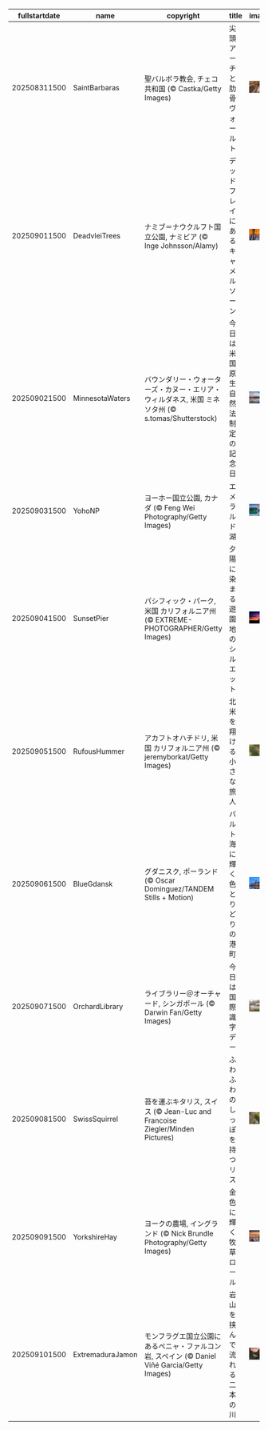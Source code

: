 |fullstartdate|name|copyright|title|image|
|--|--|--|--|--|
202508311500|SaintBarbaras|聖バルボラ教会, チェコ共和国 (© Castka/Getty Images)|尖頭アーチと肋骨ヴォールト|![](/ja-JP/2025/09/202508311500SaintBarbaras.jpg)|
202509011500|DeadvleiTrees|ナミブ＝ナウクルフト国立公園, ナミビア (© Inge Johnsson/Alamy)|デッドフレイにあるキャメルソーン|![](/ja-JP/2025/09/202509011500DeadvleiTrees.jpg)|
202509021500|MinnesotaWaters|バウンダリー・ウォーターズ・カヌー・エリア・ウィルダネス, 米国 ミネソタ州 (© s.tomas/Shutterstock)|今日は米国原生自然法制定の記念日|![](/ja-JP/2025/09/202509021500MinnesotaWaters.jpg)|
202509031500|YohoNP|ヨーホー国立公園, カナダ (© Feng Wei Photography/Getty Images)|エメラルド湖|![](/ja-JP/2025/09/202509031500YohoNP.jpg)|
202509041500|SunsetPier|パシフィック・パーク, 米国 カリフォルニア州 (© EXTREME-PHOTOGRAPHER/Getty Images)|夕陽に染まる遊園地のシルエット|![](/ja-JP/2025/09/202509041500SunsetPier.jpg)|
202509051500|RufousHummer|アカフトオハチドリ, 米国 カリフォルニア州 (© jeremyborkat/Getty Images)|北米を翔ける小さな旅人|![](/ja-JP/2025/09/202509051500RufousHummer.jpg)|
202509061500|BlueGdansk|グダニスク, ポーランド (© Oscar Dominguez/TANDEM Stills + Motion)|バルト海に輝く色とりどりの港町|![](/ja-JP/2025/09/202509061500BlueGdansk.jpg)|
202509071500|OrchardLibrary|ライブラリー＠オーチャード, シンガポール (© Darwin Fan/Getty Images)|今日は国際識字デー|![](/ja-JP/2025/09/202509071500OrchardLibrary.jpg)|
202509081500|SwissSquirrel|苔を運ぶキタリス, スイス (© Jean-Luc and Francoise Ziegler/Minden Pictures)|ふわふわのしっぽを持つリス|![](/ja-JP/2025/09/202509081500SwissSquirrel.jpg)|
202509091500|YorkshireHay|ヨークの農場, イングランド (© Nick Brundle Photography/Getty Images)|金色に輝く牧草ロール|![](/ja-JP/2025/09/202509091500YorkshireHay.jpg)|
202509101500|ExtremaduraJamon|モンフラグエ国立公園にあるペニャ・ファルコン岩, スペイン (© Daniel Viñé Garcia/Getty Images)|岩山を挟んで流れる二本の川|![](/ja-JP/2025/09/202509101500ExtremaduraJamon.jpg)|
